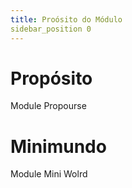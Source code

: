 ```yaml
---
title: Proósito do Módulo
sidebar_position 0
---
```

# Propósito
Module Propourse

# Minimundo
Module Mini Wolrd